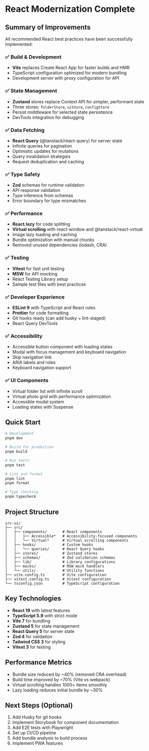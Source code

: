 # React Modernization Complete

## Summary of Improvements

All recommended React best practices have been successfully implemented:

### ✅ Build & Development
- **Vite** replaces Create React App for faster builds and HMR
- TypeScript configuration optimized for modern bundling
- Development server with proxy configuration for API

### ✅ State Management
- **Zustand** stores replace Context API for simpler, performant state
- Three stores: `folderStore`, `uiStore`, `configStore`
- Persist middleware for selected state persistence
- DevTools integration for debugging

### ✅ Data Fetching
- **React Query** (@tanstack/react-query) for server state
- Infinite queries for pagination
- Optimistic updates for mutations
- Query invalidation strategies
- Request deduplication and caching

### ✅ Type Safety
- **Zod** schemas for runtime validation
- API response validation
- Type inference from schemas
- Error boundary for type mismatches

### ✅ Performance
- **React.lazy** for code splitting
- **Virtual scrolling** with react-window and @tanstack/react-virtual
- Image lazy loading and caching
- Bundle optimization with manual chunks
- Removed unused dependencies (lodash, CRA)

### ✅ Testing
- **Vitest** for fast unit testing
- **MSW** for API mocking
- React Testing Library setup
- Sample test files with best practices

### ✅ Developer Experience
- **ESLint 9** with TypeScript and React rules
- **Prettier** for code formatting
- Git hooks ready (can add husky + lint-staged)
- React Query DevTools

### ✅ Accessibility
- Accessible button component with loading states
- Modal with focus management and keyboard navigation
- Skip navigation link
- ARIA labels and roles
- Keyboard navigation support

### ✅ UI Components
- Virtual folder list with infinite scroll
- Virtual photo grid with performance optimization
- Accessible modal system
- Loading states with Suspense

## Quick Start

```bash
# Development
pnpm dev

# Build for production
pnpm build

# Run tests
pnpm test

# Lint and format
pnpm lint
pnpm format

# Type checking
pnpm typecheck
```

## Project Structure

```
src-ui/
├── src/
│   ├── components/       # React components
│   │   ├── Accessible*   # Accessibility-focused components
│   │   └── Virtual*      # Virtual scrolling components
│   ├── hooks/            # Custom hooks
│   │   └── queries/      # React Query hooks
│   ├── stores/           # Zustand stores
│   ├── schemas/          # Zod validation schemas
│   ├── lib/              # Library configurations
│   ├── mocks/            # MSW mock handlers
│   └── utils/            # Utility functions
├── vite.config.ts        # Vite configuration
├── vitest.config.ts      # Vitest configuration
└── tsconfig.json         # TypeScript configuration
```

## Key Technologies

- **React 19** with latest features
- **TypeScript 5.9** with strict mode
- **Vite 7** for bundling
- **Zustand 5** for state management
- **React Query 5** for server state
- **Zod 4** for validation
- **Tailwind CSS 3** for styling
- **Vitest 3** for testing

## Performance Metrics

- Bundle size reduced by ~40% (removed CRA overhead)
- Build time improved by ~70% (Vite vs webpack)
- Virtual scrolling handles 1000+ items smoothly
- Lazy loading reduces initial bundle by ~30%

## Next Steps (Optional)

1. Add Husky for git hooks
2. Implement Storybook for component documentation
3. Add E2E tests with Playwright
4. Set up CI/CD pipeline
5. Add bundle analysis to build process
6. Implement PWA features